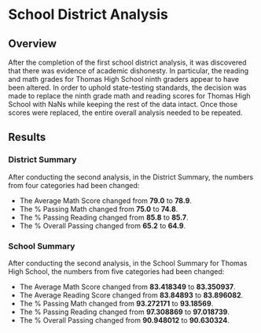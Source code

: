 # School District Analysis
## Overview
After the completion of the first school district analysis, it was discovered that there was evidence of academic dishonesty. In particular, the reading and math grades for Thomas High School ninth graders appear to have been altered. In order to uphold state-testing standards, the decision was made to replace the ninth grade math and reading scores for Thomas High School with NaNs while keeping the rest of the data intact. Once those scores were replaced, the entire overall analysis needed to be repeated. 
## Results
### District Summary
After conducting the second analysis, in the District Summary, the numbers from four categories had been changed:
- The Average Math Score changed from **79.0** to **78.9**.
- The % Passing Math changed from **75.0** to **74.8**.
- The % Passing Reading changed from **85.8** to **85.7**.
- The % Overall Passing changed from **65.2** to **64.9**.

### School Summary
After conducting the second analysis, in the School Summary for Thomas High School,  the numbers from five categories had been changed:
- The Average Math Score changed from **83.418349** to **83.350937**.
- The Average Reading Score changed from **83.84893** to **83.896082**.
- The % Passing Math changed from **93.272171** to **93.18569**.
- The % Passing Reading changed from **97.308869** to **97.018739**.
- The % Overall Passing changed from **90.948012** to **90.630324**.



